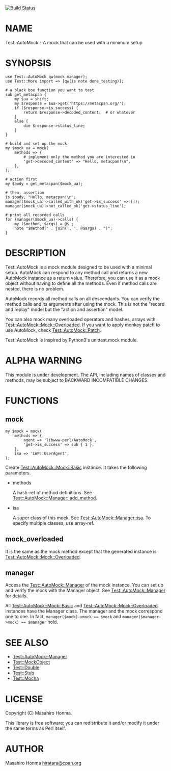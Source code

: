 [![Build Status](https://circleci.com/gh/hiratara/p5-Test-AutoMock.svg)](https://circleci.com/gh/hiratara/p5-Test-AutoMock)
# NAME

Test::AutoMock - A mock that can be used with a minimum setup

# SYNOPSIS

    use Test::AutoMock qw(mock manager);
    use Test::More import => [qw(is note done_testing)];

    # a black box function you want to test
    sub get_metacpan {
        my $ua = shift;
        my $response = $ua->get('https://metacpan.org/');
        if ($response->is_success) {
            return $response->decoded_content;  # or whatever
        }
        else {
            die $response->status_line;
        }
    }

    # build and set up the mock
    my $mock_ua = mock(
        methods => {
            # implement only the method you are interested in
            'get->decoded_content' => "Hello, metacpan!\n",
        },
    );

    # action first
    my $body = get_metacpan($mock_ua);

    # then, assertion
    is $body, "Hello, metacpan!\n";
    manager($mock_ua)->called_with_ok('get->is_success' => []);
    manager($mock_ua)->not_called_ok('get->status_line');

    # print all recorded calls
    for (manager($mock_ua)->calls) {
        my ($method, $args) = @$_;
        note "$method(" . join(', ', @$args) . ")";
    }

# DESCRIPTION

Test::AutoMock is a mock module designed to be used with a minimal setup.
AutoMock can respond to any method call and returns a new AutoMock instance
as a return value. Therefore, you can use it as a mock object without having
to define all the methods. Even if method calls are nested, there is no
problem.

AutoMock records all method calls on all descendants. You can verify the method
calls and its arguments after using the mock. This is not the "record and
replay" model but the "action and assertion" model.

You can also mock many overloaded operators and hashes, arrays with
[Test::AutoMock::Mock::Overloaded](https://metacpan.org/pod/Test::AutoMock::Mock::Overloaded). If you want to apply monkey patch to use
AutoMock, check [Test::AutoMock::Patch](https://metacpan.org/pod/Test::AutoMock::Patch).

Test::AutoMock is inspired by Python3's unittest.mock module.

# ALPHA WARNING

This module is under development. The API, including names of classes and
methods, may be subject to BACKWARD INCOMPATIBLE CHANGES.

# FUNCTIONS

## mock

    my $mock = mock(
        methods => {
            agent => 'libwww-perl/AutoMock',
            'get->is_success' => sub { 1 },
        },
        isa => 'LWP::UserAgent',
    );

Create [Test::AutoMock::Mock::Basic](https://metacpan.org/pod/Test::AutoMock::Mock::Basic) instance. It takes the following
parameters.

- methods

    A hash-ref of method definitions. See [Test::AutoMock::Manager::add\_method](https://metacpan.org/pod/Test::AutoMock::Manager::add_method).

- isa

    A super class of this mock. See [Test::AutoMock::Manager::isa](https://metacpan.org/pod/Test::AutoMock::Manager::isa).
    To specify multiple classes, use array-ref.

## mock\_overloaded

It is the same as the mock method except that the generated instance is
[Test::AutoMock::Mock::Overloaded](https://metacpan.org/pod/Test::AutoMock::Mock::Overloaded).

## manager

Access the [Test::AutoMock::Manager](https://metacpan.org/pod/Test::AutoMock::Manager) of the mock instance. You can set up and
verify the mock with the Manager object. See [Test::AutoMock::Manager](https://metacpan.org/pod/Test::AutoMock::Manager)
for details.

All [Test::AutoMock::Mock::Basic](https://metacpan.org/pod/Test::AutoMock::Mock::Basic) and [Test::AutoMock::Mock::Overloaded](https://metacpan.org/pod/Test::AutoMock::Mock::Overloaded)
instances have the Manager class. The manager and the mock correspond one to
one. In fact, `manager($mock)->mock == $mock` and
`manager($manager->mock) == $manager` hold.

# SEE ALSO

- [Test::AutoMock::Manager](https://metacpan.org/pod/Test::AutoMock::Manager)
- [Test::MockObject](https://metacpan.org/pod/Test::MockObject)
- [Test::Double](https://metacpan.org/pod/Test::Double)
- [Test::Stub](https://metacpan.org/pod/Test::Stub)
- [Test::Mocha](https://metacpan.org/pod/Test::Mocha)

# LICENSE

Copyright (C) Masahiro Honma.

This library is free software; you can redistribute it and/or modify
it under the same terms as Perl itself.

# AUTHOR

Masahiro Honma <hiratara@cpan.org>
